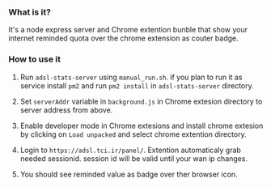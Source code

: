 ### What is it?

It's a node express server and Chrome extention bunble that show your internet reminded quota over the chrome extension as couter badge.

### How to use it

1) Run `adsl-stats-server` using `manual_run.sh`. if you plan to run it as service install `pm2` and run `pm2 install` in `adsl-stats-server` directory.

2) Set `serverAddr` variable in `background.js` in Chrome extesion directory to server address from above.

3) Enable developer mode in Chrome extesions and install chrome extesion by clicking on `Load unpacked` and select chrome extention directory.

5) Login to `https://adsl.tci.ir/panel/`. Extention automaticaly grab needed sessionid. session id will be valid until your wan ip changes.

6) You should see reminded value as badge over ther browser icon.